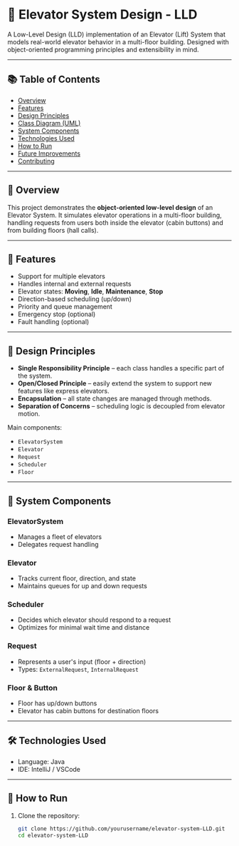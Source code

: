 # 🚀 Elevator System Design - LLD

A Low-Level Design (LLD) implementation of an Elevator (Lift) System that models real-world elevator behavior in a multi-floor building. Designed with object-oriented programming principles and extensibility in mind.

---

## 📚 Table of Contents

- [Overview](#overview)
- [Features](#features)
- [Design Principles](#design-principles)
- [Class Diagram (UML)](#class-diagram-uml)
- [System Components](#system-components)
- [Technologies Used](#technologies-used)
- [How to Run](#how-to-run)
- [Future Improvements](#future-improvements)
- [Contributing](#contributing)

---

## 🧾 Overview

This project demonstrates the **object-oriented low-level design** of an Elevator System. It simulates elevator operations in a multi-floor building, handling requests from users both inside the elevator (cabin buttons) and from building floors (hall calls).

---

## 🎯 Features

- Support for multiple elevators
- Handles internal and external requests
- Elevator states: **Moving**, **Idle**, **Maintenance**, **Stop**
- Direction-based scheduling (up/down)
- Priority and queue management
- Emergency stop (optional)
- Fault handling (optional)

---

## 🧠 Design Principles

- **Single Responsibility Principle** – each class handles a specific part of the system.
- **Open/Closed Principle** – easily extend the system to support new features like express elevators.
- **Encapsulation** – all state changes are managed through methods.
- **Separation of Concerns** – scheduling logic is decoupled from elevator motion.


Main components:

- `ElevatorSystem`
- `Elevator`
- `Request`
- `Scheduler`
- `Floor`

---

## 🧩 System Components

### ElevatorSystem
- Manages a fleet of elevators
- Delegates request handling

### Elevator
- Tracks current floor, direction, and state
- Maintains queues for up and down requests

### Scheduler
- Decides which elevator should respond to a request
- Optimizes for minimal wait time and distance

### Request
- Represents a user's input (floor + direction)
- Types: `ExternalRequest`, `InternalRequest`

### Floor & Button
- Floor has up/down buttons
- Elevator has cabin buttons for destination floors

---

## 🛠 Technologies Used

- Language: Java 
- IDE: IntelliJ / VSCode
---

## 🚀 How to Run

1. Clone the repository:
   ```bash
   git clone https://github.com/yourusername/elevator-system-LLD.git
   cd elevator-system-LLD
